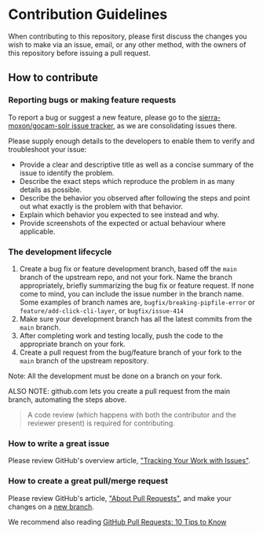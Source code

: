# Contribution Guidelines

When contributing to this repository, please first discuss the changes you wish to make via an issue, email, or any other method, with the owners of this repository before issuing a pull request.

## How to contribute

### Reporting bugs or making feature requests

To report a bug or suggest a new feature, please go to the [sierra-moxon/gocam-solr issue tracker](https://github.com/sierra-moxon/gocam-solr/issues), as we are
consolidating issues there.

Please supply enough details to the developers to enable them to verify and troubleshoot your issue:

* Provide a clear and descriptive title as well as a concise summary of the issue to identify the problem.
* Describe the exact steps which reproduce the problem in as many details as possible.
* Describe the behavior you observed after following the steps and point out what exactly is the problem with that behavior.
* Explain which behavior you expected to see instead and why.
* Provide screenshots of the expected or actual behaviour where applicable.


### The development lifecycle

1. Create a bug fix or feature development branch, based off the `main` branch of the upstream repo, and not your fork. Name the branch appropriately, briefly summarizing the bug fix or feature request. If none come to mind, you can include the issue number in the branch name. Some examples of branch names are, `bugfix/breaking-pipfile-error` or `feature/add-click-cli-layer`, or `bugfix/issue-414`
2. Make sure your development branch has all the latest commits from the `main` branch.
3. After completing work and testing locally, push the code to the appropriate branch on your fork.
4. Create a pull request from the bug/feature branch of your fork to the `main` branch of the upstream repository.

Note: All the development must be done on a branch on your fork.

ALSO NOTE: github.com lets you create a pull request from the main branch, automating the steps above.

> A code review (which happens with both the contributor and the reviewer present) is required for contributing.

### How to write a great issue

Please review GitHub's overview article,
["Tracking Your Work with Issues"][about-issues].

<a id="great-pulls"></a>

### How to create a great pull/merge request

Please review GitHub's article, ["About Pull Requests"][about-pulls],
and make your changes on a [new branch][about-branches].

[about-branches]: https://docs.github.com/en/pull-requests/collaborating-with-pull-requests/proposing-changes-to-your-work-with-pull-requests/about-branches
[about-issues]: https://docs.github.com/en/issues/tracking-your-work-with-issues/about-issues
[about-pulls]: https://docs.github.com/en/pull-requests/collaborating-with-pull-requests/proposing-changes-to-your-work-with-pull-requests/about-pull-requests
[issues]: https://github.com/sierra-moxon/gocam-solr/issues/
[pulls]: https://github.com/sierra-moxon/gocam-solr/pulls/

We recommend also reading [GitHub Pull Requests: 10 Tips to Know](https://blog.mergify.com/github-pull-requests-10-tips-to-know/)
